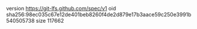 version https://git-lfs.github.com/spec/v1
oid sha256:98ec035c67e12de401beb8260f4de2d879e17b3aace59c250e3991b540505738
size 117662
